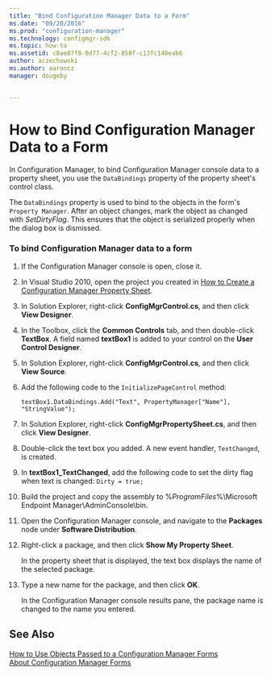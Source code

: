 ```yaml
---
title: "Bind Configuration Manager Data to a Form"
ms.date: "09/20/2016"
ms.prod: "configuration-manager"
ms.technology: configmgr-sdk
ms.topic: how-to
ms.assetid: c8ae07f8-0d77-4cf2-850f-c13fc140eab6
author: aczechowski
ms.author: aaroncz
manager: dougeby


---
```

# How to Bind Configuration Manager Data to a Form
In Configuration Manager, to bind Configuration Manager console data to a property sheet, you use the `DataBindings` property of the property sheet's control class.  

 The `DataBindings` property is used to bind to the objects in the form's `Property Manager`. After an object changes, mark the object as changed with *SetDirtyFlag*. This ensures that the object is serialized properly when the dialog box is dismissed.  

### To bind Configuration Manager data to a form  

1.  If the Configuration Manager console is open, close it.  

2.  In Visual Studio 2010, open the project you created in [How to Create a Configuration Manager Property Sheet](../../../../develop/core/servers/console/how-to-create-a-configuration-manager-property-sheet.md).  

3.  In Solution Explorer, right-click **ConfigMgrControl.cs**, and then click **View Designer**.  

4.  In the Toolbox, click the **Common Controls** tab, and then double-click **TextBox**. A field named **textBox1** is added to your control on the **User Control Designer**.  

5.  In Solution Explorer, right-click **ConfigMgrControl.cs**, and then click **View Source**.  

6.  Add the following code to the `InitializePageControl` method:  

    ```  
    textBox1.DataBindings.Add("Text", PropertyManager["Name"], "StringValue");  
    ```  

7.  In Solution Explorer, right-click **ConfigMgrPropertySheet.cs**, and then click **View Designer**.  

8.  Double-click the text box you added. A new event handler, `TextChanged`, is created.  

9. In **textBox1_TextChanged**, add the following code to set the dirty flag when text is changed: `Dirty = true;`  

10. Build the project and copy the assembly to %*ProgramFiles*%\Microsoft Endpoint Manager\AdminConsole\bin.  

11. Open the Configuration Manager console, and navigate to the **Packages** node under **Software Distribution**.  

12. Right-click a package, and then click **Show My Property Sheet**.  

     In the property sheet that is displayed, the text box displays the name of the selected package.  

13. Type a new name for the package, and then click **OK**.  

     In the Configuration Manager console results pane, the package name is changed to the name you entered.  

## See Also  
 [How to Use Objects Passed to a Configuration Manager Forms](../../../../develop/core/servers/console/how-to-use-objects-passed-to-a-configuration-manager-form.md)   
 [About Configuration Manager Forms](../../../../develop/core/servers/console/about-configuration-manager-console-forms.md)
